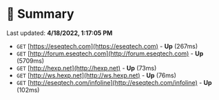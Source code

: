 # 📖 Summary
Last updated: **4/18/2022, 1:17:05 PM**

- `GET` [https://eseqtech.com](https://eseqtech.com) - **Up** (267ms)
- `GET` [http://forum.eseqtech.com](http://forum.eseqtech.com) - **Up** (5709ms)
- `GET` [http://hexp.net](http://hexp.net) - **Up** (73ms)
- `GET` [http://ws.hexp.net](http://ws.hexp.net) - **Up** (76ms)
- `GET` [http://eseqtech.com/infoline](http://eseqtech.com/infoline) - **Up** (102ms)
